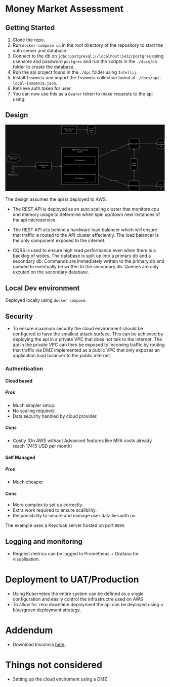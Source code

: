 # Money Market Assessment

## Getting Started
1. Clone the repo.
2. Run `docker-compose up` in the root directory of the repository to start the auth server and database.
3. Connect to the db on `jdbc:postgresql://localhost:5432/postgres` using usename and password `postgres` and run the scripts in the `./docs/db` folder to create the database.
3. Run the api project found in the `./Api` folder using `Intellij`.
4. Install `Insomnia` and import the `Insomnia` collection found at `./docs/api-local-insomnia.json`.
5. Retrieve auth token for user.
6. You can now use this as a `Bearer` token to make requests to the api using.

## Design
![overview](/docs/Overview.jpg)

The design assumes the api is deployed to AWS.

- The REST API is deployed as an auto scaling cluster that monitors cpu and memory usage to determine when spin up/down new instances of the api microservice.

- The REST API sits behind a hardware load balancer which will ensure that traffic is routed to the API cluster effeciently. The load balancer is the only component exposed to the internet. 

- CQRS is used to ensure high read performance even when there is a backlog of writes. The database is spilt up into a primary db and a secondary db. Commands are immediately written to the primary db and queued to eventually be written to the secondary db. Queries are only excuted on the secondary database.

## Local Dev environment
Deployed locally using `docker compose`.

## Security
- To ensure maximum security the cloud environment should be configured to have the smallest attack surface. This can be achieved by deploying the api in a private VPC that does not talk to the internet. The api in the private VPC can then be exposed to incoming traffic by routing that traffic via DMZ implemented as a public VPC that only exposes an application load balancer to the public internet.

### Authentication
#### Cloud based
##### Pros
- Much simpler setup.
- No scaling required.
- Data security handled by cloud provider.
##### Cons
- Costly (On AWS without Advanced features like MFA costs already reach 17415 USD per month)

#### Self Managed
##### Pros
- Much cheaper

#### Cons
- More complex to set up correctly.
- Extra work required to ensure scalibility.
- Responsibility to secure and manage user data lies with us.

The example uses  a Keycloak server hosted on port `8090`.

## Logging and monitoring
- Request metrics can be logged to Prometheus + Grafana for visualisation.

# Deployment to UAT/Production 
- Using Kubernetes the entire system can be defined as a single configuration and easily control the infrastructre used on AWS
- To allow for zero downtime deployment the api can be deployed using a blue/green deployment strategy.

# Addendum
-  Download Insomnia [here](https://insomnia.rest/download).

# Things not considered
- Setting up the cloud enviroment using a DMZ
